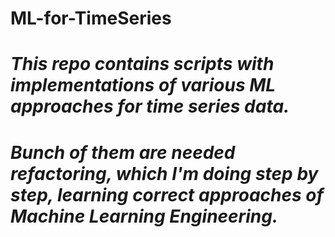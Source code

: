 # ML-for-TimeSeries
#
# _This repo contains scripts with implementations of various ML approaches for time series data._
# _Bunch of them are needed refactoring, which I'm doing step by step, learning correct approaches of Machine Learning Engineering._ 
